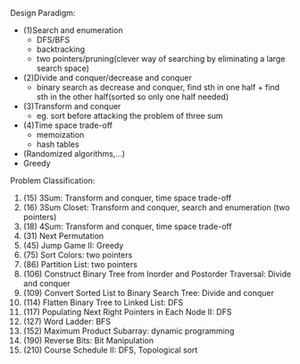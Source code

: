 Design Paradigm:
- (1)Search and enumeration
    - DFS/BFS
    - backtracking
    - two pointers/pruning(clever way of searching by eliminating a large search space)
- (2)Divide and conquer/decrease and conquer
    - binary search as decrease and conquer, find sth in one half + find sth in the other half(sorted so only one half needed)
- (3)Transform and conquer
    - eg. sort before attacking the problem of three sum
- (4)Time space trade-off
    - memoization
    - hash tables
- (Randomized algorithms,...)
- Greedy


Problem Classification:
1. (15) 3Sum: Transform and conquer, time space trade-off
2. (16) 3Sum Closet: Transform and conquer, search and enumeration (two pointers)
3. (18) 4Sum: Transform and conquer, time space trade-off
4. (31) Next Permutation
5. (45) Jump Game II: Greedy
6. (75) Sort Colors: two pointers
7. (86) Partition List: two pointers
8. (106) Construct Binary Tree from Inorder and Postorder Traversal: Divide and conquer
9. (109) Convert Sorted List to Binary Search Tree: Divide and conquer
10. (114) Flatten Binary Tree to Linked List: DFS
11. (117) Populating Next Right Pointers in Each Node II: DFS
12. (127) Word Ladder: BFS
13. (152) Maximum Product Subarray: dynamic programming
14. (190) Reverse Bits: Bit Manipulation
15. (210) Course Schedule II: DFS, Topological sort